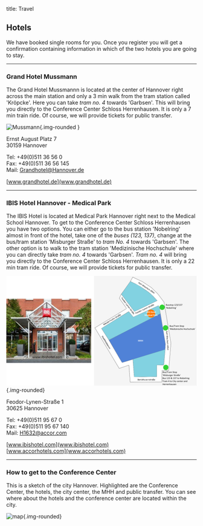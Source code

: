 title: Travel

## Hotels

We have booked single rooms for you. Once you register you will get a confirmation containing information in which of the two hotels you are going to stay. 

------------------------
### Grand Hotel Mussmann

The Grand Hotel Mussmannn is located at the center of Hannover right across the main station and only a 3 min walk from the tram station called 'Kröpcke'. Here you can take *tram no. 4* towards 'Garbsen'. This will bring you directly to the Conference Center Schloss Herrenhausen. It is only a 7 min train ride. Of course, we will provide tickets for public transfer.

![Mussmann](04_cal-symposium-2015/travel/mussmann_and_map.png){.img-rounded } 

Ernst August Platz 7   
30159 Hannover   

Tel: +49(0)511 36 56 0    
Fax: +49(0)511 36 56 145    
Mail: [Grandhotel@Hannover.de](mailto:Grandhotel@Hannover.de)
 
[www.grandhotel.de](www.grandhotel.de)

--------------------------------------
### IBIS Hotel Hannover - Medical Park

The IBIS Hotel  is located at Medical Park Hannover right next to the Medical School Hannover. To get to the Conference Center Schloss Herrenhausen you have two options. You can either go to the bus station 'Nobelring' almost in front of the hotel, take one of the *buses (123, 137)*, change at the bus/tram station 'Misburger Straße' to *tram No. 4* towards 'Garbsen'. The other option is to walk to the tram station 'Medizinische Hochschule' where you can directly take *tram no. 4* towards 'Garbsen'. *Tram no. 4* will bring you directly to the Conference Center Schloss Herrenhausen. It is only a 22 min tram ride. Of course, we will provide tickets for public transfer.

![IBIS](ibis_and_map.png){.img-rounded}

Feodor-Lynen-Straße 1   
30625 Hannover   

Tel: +49(0)511 95 67 0   
Fax: +49(0)511 95 67 140   
Mail: [H1632@accor.com](mailto:H1632@accor.com)

[www.ibishotel.com](www.ibishotel.com)   
[www.accorhotels.com](www.accorhotels.com)

-----------------
### How to get to the Conference Center

This is a sketch of the city Hannover. Highlighted are the Conference Center, the hotels, the city center, the MHH and public transfer. You can see where about the hotels and the conference center are located within the city.

![map](04_cal-symposium-2015/travel/travel-map.png){.img-rounded}


